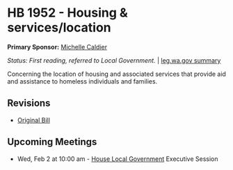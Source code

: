 # HB 1952 - Housing & services/location
**Primary Sponsor:** [Michelle Caldier](/person/leg/michelle.caldier.md)

*Status: First reading, referred to Local Government.* | [leg.wa.gov summary](https://app.leg.wa.gov/billsummary?BillNumber=1952&Year=2021)

Concerning the location of housing and associated services that provide aid and assistance to homeless individuals and families.

## Revisions
* [Original Bill](1/)

## Upcoming Meetings
* Wed, Feb 2 at 10:00 am - [House Local Government](/house/2021-22/LG/) Executive Session